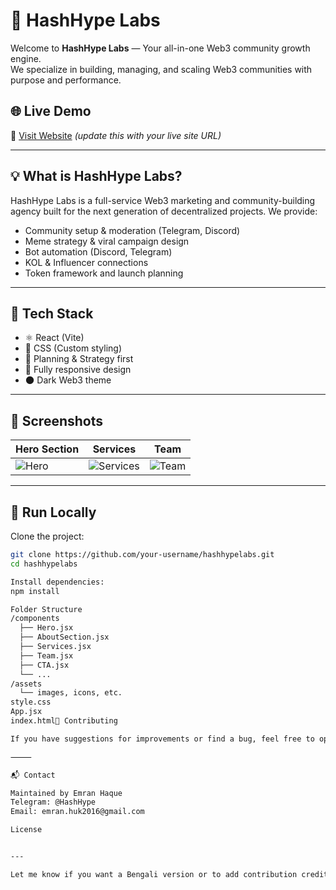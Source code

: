# 🚀 HashHype Labs

Welcome to **HashHype Labs** — Your all-in-one Web3 community growth engine.  
We specialize in building, managing, and scaling Web3 communities with purpose and performance.

## 🌐 Live Demo

🔗 [Visit Website](https://your-deployed-link.com) *(update this with your live site URL)*

---

## 💡 What is HashHype Labs?

HashHype Labs is a full-service Web3 marketing and community-building agency built for the next generation of decentralized projects. We provide:

- Community setup & moderation (Telegram, Discord)
- Meme strategy & viral campaign design
- Bot automation (Discord, Telegram)
- KOL & Influencer connections
- Token framework and launch planning

---

## 🔧 Tech Stack

- ⚛️ React (Vite)
- 💅 CSS (Custom styling)
- 🧠 Planning & Strategy first
- 📱 Fully responsive design
- 🌑 Dark Web3 theme

---

## 📸 Screenshots

| Hero Section | Services | Team |
|--------------|----------|------|
| ![Hero](./screenshots/hero.png) | ![Services](./screenshots/services.png) | ![Team](./screenshots/team.png) |

---

## 🚀 Run Locally

Clone the project:

```bash
git clone https://github.com/your-username/hashhypelabs.git
cd hashhypelabs

Install dependencies:
npm install

Folder Structure
/components
  ├── Hero.jsx
  ├── AboutSection.jsx
  ├── Services.jsx
  ├── Team.jsx
  ├── CTA.jsx
  └── ...
/assets
  └── images, icons, etc.
style.css
App.jsx
index.html🤝 Contributing

If you have suggestions for improvements or find a bug, feel free to open an issue or PR.

⸻

📬 Contact

Maintained by Emran Haque
Telegram: @HashHype
Email: emran.huk2016@gmail.com

License


---

Let me know if you want a Bengali version or to add contribution credits for your team (like Mehedi Hasan, Rakib, etc.)
